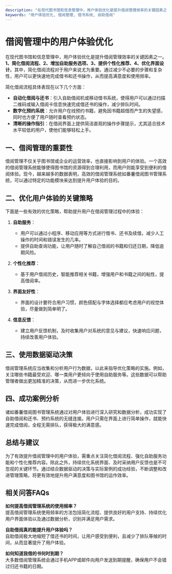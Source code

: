 ```yaml
---
description: "在现代图书馆和信息管理中，用户体验优化是提升借阅管理效率的关键因素之一。**1、简化借阅流程、2、增加自助服务选项、3、提供个性化推荐、4、优化界面设计**。其中，简化借阅流程对于用户来说尤为重要。通过减少不必要的步骤和复杂性，用户可以更快速地完成借书和还书操作，从而提高满意度和使用频率。"
keywords: "用户体验优化, 借阅管理, 借书系统, 自助借阅"
---
```

# 借阅管理中的用户体验优化

在现代图书馆和信息管理中，用户体验优化是提升借阅管理效率的关键因素之一。**1、简化借阅流程、2、增加自助服务选项、3、提供个性化推荐、4、优化界面设计**。其中，简化借阅流程对于用户来说尤为重要。通过减少不必要的步骤和复杂性，用户可以更快速地完成借书和还书操作，从而提高满意度和使用频率。

简化借阅流程具体表现在以下几个方面：

- **自动化借阅与还书**：引入自助借阅机或移动借书系统，使得用户可以通过扫描二维码或输入借阅卡信息快速完成借还书的操作，减少排队时间。
- **数字化预约系统**：允许用户在线预约书籍，避免因书籍超借而产生的失望感，同时也方便了用户随时查看预约状态。
- **清晰的操作指引**：在借阅界面上提供简洁直观的操作步骤提示，尤其适合技术水平较低的用户，使他们能够轻松上手。

## **一、借阅管理的重要性**

借阅管理不仅关乎图书馆或企业的运营效率，也直接影响到用户的体验。一个高效的借阅管理系统能够使得图书馆的资源得到合理利用，而用户则能享受到便利的借阅体验。现今，越来越多的数据表明，高效的借阅管理系统如番薯借阅图书管理系统，可以通过特定的功能模块来达到提升用户体验的目的。

## **二、优化用户体验的关键策略**

下面是一些有效的优化策略，帮助提升用户在借阅管理过程中的体验：

1. **自助服务**：
   - 用户可以通过小程序、移动应用等方式进行借书、还书及续借，减少人工操作的时间和错误发生的几率。
   - 提供自助查询功能，让用户随时了解自己借阅的书籍和归还日期，降低逾期风险。

2. **个性化推荐**：
   - 基于用户借阅历史，智能推荐相关书籍，增强用户和书籍之间的粘性，提高借阅率。

3. **界面友好性**：
   - 界面的设计要符合用户习惯，颜色搭配与字体选择都应考虑用户的视觉体验，尽量做到简单明了。

4. **信息反馈**：
   - 建立用户反馈机制，及时收集用户对系统的意见与建议，快速响应问题，持续改善用户体验。

## **三、使用数据驱动决策**

借阅管理系统应当收集和分析用户行为数据，以此来指导优化策略的实施。例如，关注哪些书籍最受欢迎、哪一类用户更倾向于使用自助服务等。这些数据可以帮助管理者做出更加精准的决策，从而进一步优化系统。

## **四、成功案例分析**

诸如番薯借阅图书管理系统通过对用户体验进行深入研究和数据分析，成功实现了自助借阅和还书、预约系统的无缝连接。用户只需在界面上进行简单操作，就能快速完成借阅，全程无需排队，获得极大的满意感。

## **总结与建议**

为了有效提升借阅管理中的用户体验，需重点关注简化借阅流程、强化自助服务功能和个性化推荐内容。除此之外，持续优化系统界面、及时采纳用户反馈也是不可忽视的关键环节。通过结合数据驱动的决策与实际案例的成功经验，不断调整和改进管理策略，将更有效地提升用户满意度和图书馆的运作效率。

## **相关问答FAQs**

**如何提高借阅管理系统的使用频率？**  
提高借阅管理系统使用频率的方法包括简化流程、提供良好的用户支持、持续优化用户界面体验以及通过数据分析，识别并满足用户需求。

**自助借阅真的能提升用户体验吗？**  
自助借阅极大地缩短了借还书的时间，让用户感受到便利，且减少了排队等候的时间，从而显著提升了用户体验。

**如何知道我借的书何时到期？**  
大多数借阅管理系统会通过手机APP或邮件向用户发送到期提醒，确保用户不会错过归还书籍的日期。
